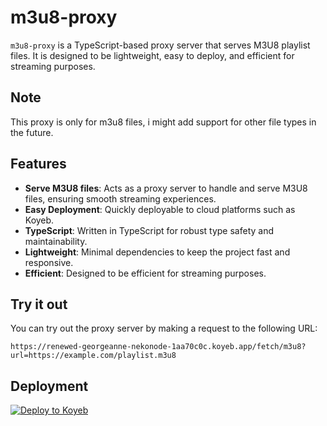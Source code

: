 # m3u8-proxy

`m3u8-proxy` is a TypeScript-based proxy server that serves M3U8 playlist files. It is designed to be lightweight, easy to deploy, and efficient for streaming purposes.

## Note

This proxy is only for m3u8 files, i might add support for other file types in the future.

## Features

- **Serve M3U8 files**: Acts as a proxy server to handle and serve M3U8 files, ensuring smooth streaming experiences.
- **Easy Deployment**: Quickly deployable to cloud platforms such as Koyeb.
- **TypeScript**: Written in TypeScript for robust type safety and maintainability.
- **Lightweight**: Minimal dependencies to keep the project fast and responsive.
- **Efficient**: Designed to be efficient for streaming purposes.

## Try it out

You can try out the proxy server by making a request to the following URL:

```
https://renewed-georgeanne-nekonode-1aa70c0c.koyeb.app/fetch/m3u8?url=https://example.com/playlist.m3u8
```

## Deployment 

[![Deploy to Koyeb](https://www.koyeb.com/static/images/deploy/button.svg)](https://app.koyeb.com/deploy?name=simple-proxy&type=git&repository=DeveloperJosh/m3u8-proxy&branch=main&env[PORT]=3000&ports=3000;http;/&builder=dockerfile)